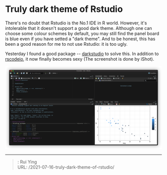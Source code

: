 # Truly dark theme of Rstudio


There's no doubt that Rstudio is the No.1 IDE in R world. However, it's intolerable that 
it doesn't support a good dark theme. Although one can choose some colour schemes by default,
you may still find the panel board is blue even if you have setted a "dark theme". And to be
honest, this has been a good reason for me to not use Rstudio: it is too ugly.

Yesterday I found a good package -- [darkstudio](https://github.com/rileytwo/darkstudio.git)
to solve this. In addition to [rscodeio](https://github.com/anthonynorth/rscodeio.git), it now
finally becomes sexy (The screenshot is done by iShot).

![](images/screenshot.png)


---

> : Rui Ying  
> URL: /2021-07-16-truly-dark-theme-of-rstudio/  

